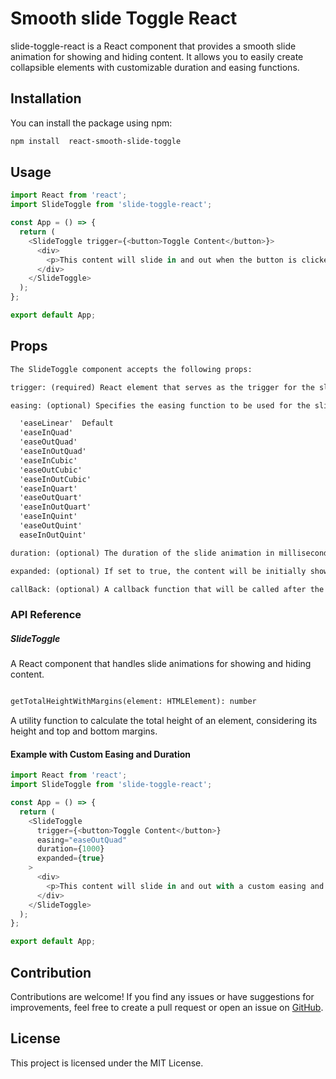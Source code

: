 # Smooth slide Toggle React

slide-toggle-react is a React component that provides a smooth slide animation for showing and hiding content. It allows you to easily create collapsible elements with customizable duration and easing functions.


## Installation

You can install the package using npm:

```bash
npm install  react-smooth-slide-toggle

```

## Usage


```js
import React from 'react';
import SlideToggle from 'slide-toggle-react';

const App = () => {
  return (
    <SlideToggle trigger={<button>Toggle Content</button>}>
      <div>
        <p>This content will slide in and out when the button is clicked.</p>
      </div>
    </SlideToggle>
  );
};

export default App;

```


## Props

```txt
The SlideToggle component accepts the following props:

trigger: (required) React element that serves as the trigger for the slide animation. When this element is clicked, the content will slide in or out.

easing: (optional) Specifies the easing function to be used for the slide animation. Available options are:

  'easeLinear'  Default
  'easeInQuad'
  'easeOutQuad'
  'easeInOutQuad'
  'easeInCubic'
  'easeOutCubic'
  'easeInOutCubic'
  'easeInQuart'
  'easeOutQuart'
  'easeInOutQuart'
  'easeInQuint'
  'easeOutQuint'
  easeInOutQuint'

duration: (optional) The duration of the slide animation in milliseconds. Default is 700ms.

expanded: (optional) If set to true, the content will be initially shown. If set to false, the content will be initially hidden. Default is false.

callBack: (optional) A callback function that will be called after the slide animation is completed.

```


### API Reference

##### SlideToggle

A React component that handles slide animations for showing and hiding content.
```txt

getTotalHeightWithMargins(element: HTMLElement): number 

```

A utility function to calculate the total height of an element, considering its height and top and bottom margins.

#### Example with Custom Easing and Duration

```js
import React from 'react';
import SlideToggle from 'slide-toggle-react';

const App = () => {
  return (
    <SlideToggle
      trigger={<button>Toggle Content</button>}
      easing="easeOutQuad"
      duration={1000}
      expanded={true}
    >
      <div>
        <p>This content will slide in and out with a custom easing and duration.</p>
      </div>
    </SlideToggle>
  );
};

export default App;

```
## Contribution

Contributions are welcome! If you find any issues or have suggestions for improvements, feel free to create a pull request or open an issue on [GitHub](https://github.com/ardenmajidi/react-slide-toggle).


## License
This project is licensed under the MIT License.


